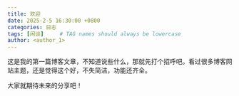 ```yaml
---
title: 欢迎
date: 2025-2-5 16:30:00 +0800
categories: 日志
tags: [闲谈]     # TAG names should always be lowercase
author: <author_1>
---
```


这是我的第一篇博客文章，不知道说些什么，那就先打个招呼吧。看过很多博客网站主题，还是觉得这个好，不失简洁，功能还齐全。

大家就期待未来的分享吧！
